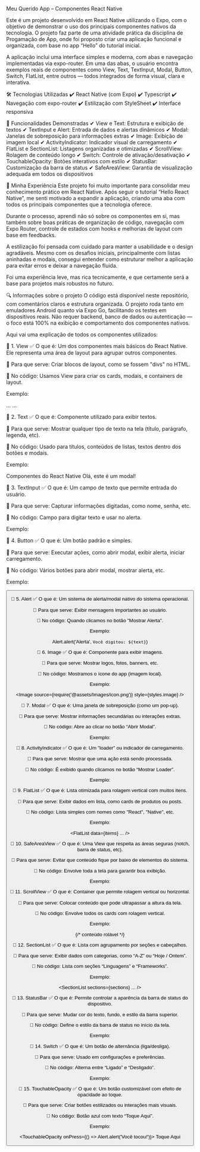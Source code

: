 Meu Querido App – Componentes React Native

Este é um projeto desenvolvido em React Native utilizando o Expo, com o objetivo de demonstrar o uso dos principais componentes nativos da tecnologia. O projeto faz parte de uma atividade prática da disciplina de Progamação de App, onde foi proposto criar uma aplicação funcional e organizada, com base no app “Hello” do tutorial inicial.

A aplicação inclui uma interface simples e moderna, com abas e navegação implementadas via expo-router. Em uma das abas, o usuário encontra exemplos reais de componentes como View, Text, TextInput, Modal, Button, Switch, FlatList, entre outros — todos integrados de forma visual, clara e interativa.

🛠 Tecnologias Utilizadas
✔ React Native (com Expo)
✔ Typescript
✔ Navegação com expo-router
✔ Estilização com StyleSheet
✔ Interface responsiva

📌 Funcionalidades Demonstradas
✔ View e Text: Estrutura e exibição de textos
✔ TextInput e Alert: Entrada de dados e alertas dinâmicos
✔ Modal: Janelas de sobreposição para informações extras
✔ Image: Exibição de imagem local
✔ ActivityIndicator: Indicador visual de carregamento
✔ FlatList e SectionList: Listagens organizadas e otimizadas
✔ ScrollView: Rolagem de conteúdo longo
✔ Switch: Controle de ativação/desativação
✔ TouchableOpacity: Botões interativos com estilo
✔ StatusBar: Customização da barra de status
✔ SafeAreaView: Garantia de visualização adequada em todos os dispositivos

📖 Minha Experiência
Este projeto foi muito importante para consolidar meu conhecimento prático em React Native. Após seguir o tutorial “Hello React Native”, me senti motivado a expandir a aplicação, criando uma aba com todos os principais componentes que a tecnologia oferece.

Durante o processo, aprendi não só sobre os componentes em si, mas também sobre boas práticas de organização de código, navegação com Expo Router, controle de estados com hooks e melhorias de layout com base em feedbacks.

A estilização foi pensada com cuidado para manter a usabilidade e o design agradáveis. Mesmo com os desafios iniciais, principalmente com listas aninhadas e modais, consegui entender como estruturar melhor a aplicação para evitar erros e deixar a navegação fluida.

Foi uma experiência leve, mas rica tecnicamente, e que certamente será a base para projetos mais robustos no futuro.

🔍 Informações sobre o projeto
O código está disponível neste repositório, com comentários claros e estrutura organizada. O projeto roda tanto em emuladores Android quanto via Expo Go, facilitando os testes em dispositivos reais. Não requer backend, banco de dados ou autenticação — o foco está 100% na exibição e comportamento dos componentes nativos.

Aqui vai uma explicação de todos os componentes utilizados: 

📘 1. View
✅ O que é: Um dos componentes mais básicos do React Native. Ele representa uma área de layout para agrupar outros componentes.

📌 Para que serve: Criar blocos de layout, como se fossem "divs" no HTML.

📍 No código: Usamos View para criar os cards, modais, e containers de layout.

Exemplo:

<View style={styles.card}>...</View>
<View style={styles.modalView}>...</View>

📘 2. Text
✅ O que é: Componente utilizado para exibir textos.

📌 Para que serve: Mostrar qualquer tipo de texto na tela (título, parágrafo, legenda, etc).

📍 No código: Usado para títulos, conteúdos de listas, textos dentro dos botões e modais.

Exemplo: 

<Text style={styles.title}>Componentes do React Native</Text>
<Text>Olá, este é um modal!</Text>

📘 3. TextInput
✅ O que é: Um campo de texto que permite entrada do usuário.

📌 Para que serve: Capturar informações digitadas, como nome, senha, etc.

📍 No código: Campo para digitar texto e usar no alerta.

Exemplo:

<TextInput
  placeholder="Digite algo..."
  value={text}
  onChangeText={setText}
/>

📘 4. Button
✅ O que é: Um botão padrão e simples.

📌 Para que serve: Executar ações, como abrir modal, exibir alerta, iniciar carregamento.

📍 No código: Vários botões para abrir modal, mostrar alerta, etc.

Exemplo:

<Button title="Mostrar Alerta" onPress={...} />

📘 5. Alert
✅ O que é: Um sistema de alerta/modal nativo do sistema operacional.

📌 Para que serve: Exibir mensagens importantes ao usuário.

📍 No código: Quando clicamos no botão "Mostrar Alerta".

Exemplo: 

Alert.alert('Alerta', `Você digitou: ${text}`)

📘 6. Image
✅ O que é: Componente para exibir imagens.

📌 Para que serve: Mostrar logos, fotos, banners, etc.

📍 No código: Mostramos o ícone do app (imagem local).

Exemplo: 

<Image source={require('@assets/Images/icon.png')} style={styles.image} />

📘 7. Modal
✅ O que é: Uma janela de sobreposição (como um pop-up).

📌 Para que serve: Mostrar informações secundárias ou interações extras.

📍 No código: Abre ao clicar no botão “Abrir Modal”.

Exemplo: 

<Modal visible={modalVisible} animationType="slide">
  <View style={styles.modalView}>

📘 8. ActivityIndicator
✅ O que é: Um "loader" ou indicador de carregamento.

📌 Para que serve: Mostrar que uma ação está sendo processada.

📍 No código: É exibido quando clicamos no botão “Mostrar Loader”.

Exemplo: 

<ActivityIndicator size="large" color="#0000ff" />

📘 9. FlatList
✅ O que é: Lista otimizada para rolagem vertical com muitos itens.

📌 Para que serve: Exibir dados em lista, como cards de produtos ou posts.

📍 No código: Lista simples com nomes como "React", "Native", etc.

Exemplo: 

<FlatList data={items} ... />

📘 10. SafeAreaView
✅ O que é: Uma View que respeita as áreas seguras (notch, barra de status, etc).

📌 Para que serve: Evitar que conteúdo fique por baixo de elementos do sistema.

📍 No código: Envolve toda a tela para garantir boa exibição.

Exemplo: 

<SafeAreaView style={styles.container}>

📘 11. ScrollView
✅ O que é: Container que permite rolagem vertical ou horizontal.

📌 Para que serve: Colocar conteúdo que pode ultrapassar a altura da tela.

📍 No código: Envolve todos os cards com rolagem vertical.

Exemplo:

<ScrollView>
  {/* conteúdo rolável */}
</ScrollView>

📘 12. SectionList
✅ O que é: Lista com agrupamento por seções e cabeçalhos.

📌 Para que serve: Exibir dados com categorias, como “A-Z” ou “Hoje / Ontem”.

📍 No código: Lista com seções “Linguagens” e “Frameworks”.

Exemplo: 

<SectionList sections={sections} ... />

📘 13. StatusBar
✅ O que é: Permite controlar a aparência da barra de status do dispositivo.

📌 Para que serve: Mudar cor do texto, fundo, e estilo da barra superior.

📍 No código: Define o estilo da barra de status no início da tela.

Exemplo:

<StatusBar barStyle="dark-content" />

📘 14. Switch
✅ O que é: Um botão de alternância (liga/desliga).

📌 Para que serve: Usado em configurações e preferências.

📍 No código: Alterna entre “Ligado” e “Desligado”.

Exemplo: 

<Switch value={switchOn} onValueChange={setSwitchOn} />

📘 15. TouchableOpacity
✅ O que é: Um botão customizável com efeito de opacidade ao toque.

📌 Para que serve: Criar botões estilizados ou interações mais visuais.

📍 No código: Botão azul com texto “Toque Aqui”.

Exemplo: 

<TouchableOpacity onPress={() => Alert.alert('Você tocou!')}>
  <Text style={styles.touchableText}>Toque Aqui</Text>
</TouchableOpacity>